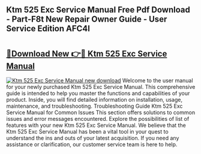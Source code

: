 ## Ktm 525 Exc Service Manual Free Pdf Download - Part-F8t New Repair Owner Guide - User Service Edition AFC4I

# <h2><a href="http://bc67516.oget.top/?id=Ktm+525+Exc+Service+Manual">🔗Download New 👉🔴 Ktm 525 Exc Service Manual</a></h2>

[![Ktm 525 Exc Service Manual new download](https://i.imgur.com/5g1atiW.png)](http://bc67516.oget.top/?id=Ktm+525+Exc+Service+Manual)
Welcome to the user manual for your newly purchased Ktm 525 Exc Service Manual. This comprehensive guide is intended to help you master the functions and capabilities of your product. Inside, you will find detailed information on installation, usage, maintenance, and troubleshooting. Troubleshooting Guide Ktm 525 Exc Service Manual for Common Issues This section offers solutions to common issues and error messages encountered. Explore the possibilities of list of features with your new Ktm 525 Exc Service Manual. We believe that the Ktm 525 Exc Service Manual has been a vital tool in your quest to understand the ins and outs of your latest acquisition. If you need any assistance or clarification, our customer service team is here to help.
